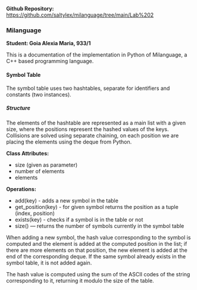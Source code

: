 **Github Repository:** https://github.com/saltylex/milanguage/tree/main/Lab%202

### Milanguage

**Student: Goia Alexia Maria, 933/1**

This is a documentation of the implementation in Python of Milanguage, a C++ based programming language.

#### Symbol Table

The symbol table uses two hashtables, separate for identifiers and constants (two instances).

##### Structure

The elements of the hashtable are represented as a main list with a given size, where the positions represent the hashed values of the keys. Collisions are solved using separate chaining, on each position we are placing the elements using the deque from Python.

**Class Attributes:**
- size (given as parameter)
- number of elements
- elements

**Operations:**
- add(key) - adds a new symbol in the table
- get_position(key) - for given symbol returns the position as a tuple (index, position) 
- exists(key) - checks if a symbol is in the table or not 
- size() — returns the number of symbols currently in the symbol table 

When adding a new symbol, the hash value corresponding to the symbol is computed and the element is added at the computed position in the list; if there are more elements on that position, the new element is added at the end of the corresponding deque. If the same symbol already exists in the symbol table, it is not added again. 

The hash value is computed using the sum of the ASCII codes of the string corresponding to it, returning it modulo the size of the table.
